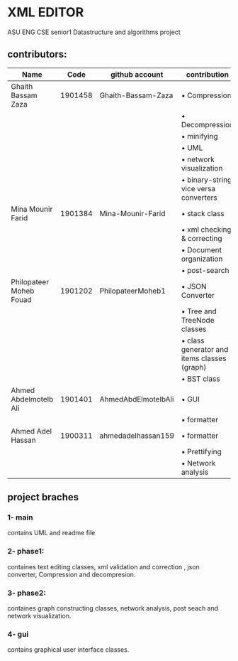 
# XML EDITOR
ASU ENG CSE senior1 Datastructure and algorithms project
## contributors:

| Name                    | Code     | github account    |contribution    |
| ----------------------- | -------- | ----------------- | -------------- |
| Ghaith Bassam Zaza      | 1901458  |Ghaith-Bassam-Zaza |• Compression   |
|                         |          |                   |• Decompression |
|                         |          |                   |• minifying     |
|                         |          |                   |• UML           |
|                         |          |                   |• network visualization |
|                         |          |                   |• binary-string vice versa converters |
| Mina Mounir Farid       | 1901384  |Mina-Mounir-Farid  |• stack  class  |
|                         |          |                   |• xml checking & correcting|
|                         |          |                   |• Document organization |
|                         |          |                   |• post-search   |
| Philopateer Moheb Fouad | 1901202  |PhilopateerMoheb1  |• JSON Converter|
|                         |          |                   |• Tree and TreeNode classes |
|                         |          |                   |• class generator and items classes (graph) |
|                         |          |                   |• BST class     |
| Ahmed Abdelmotelb Ali   | 1901401  |AhmedAbdElmotelbAli|• GUI           |
|                         |          |                   |• formatter     |
| Ahmed Adel Hassan       | 1900311  |ahmedadelhassan159 |• formatter     |
|                         |          |                   |• Prettifying   |
|                         |          |                   |• Network analysis|


## project braches
### 1- main 
contains UML and readme file
### 2- phase1: 
containes text editing classes, xml validation and correction , json converter, Compression and decompresion.
### 3- phase2:
containes graph constructing classes, network analysis, post seach and network visualization.
### 4- gui
contains graphical user interface classes. 
